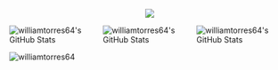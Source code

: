 <p align="center">
  <a href="https://skillicons.dev">
    <img src="https://skillicons.dev/icons?i=debian,arch,java,php,py,js,html,css,neovim,figma,mysql,docker,raspberrypi" />
  </a>
</p>

<div style="display:flex;">
  <div style="display:flex; justify-content:center";>
<img src="https://github-readme-stats.vercel.app/api?username=williamtorres64&theme=react&show_icons=true&hide_border=true&count_private=true" alt="williamtorres64's GitHub Stats" />
<img src="https://github-readme-stats.vercel.app/api/top-langs/?username=williamtorres64&theme=react&show_icons=true&hide_border=true&layout=compact" alt="williamtorres64's GitHub Stats" />
  </div>
<img src="https://streak-stats.demolab.com?user=williamtorres64&theme=react&hide_border=true" alt="williamtorres64's GitHub Stats" />
</div>

<p align="left"> <img src="https://komarev.com/ghpvc/?username=williamtorres64&label=Profile%20views&color=0e75b6&style=flat" alt="williamtorres64" /> </p>
